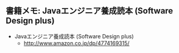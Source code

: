 ## 書籍メモ: Javaエンジニア養成読本 (Software Design plus)


* Javaエンジニア養成読本 (Software Design plus) 
  * http://www.amazon.co.jp/dp/4774169315/

